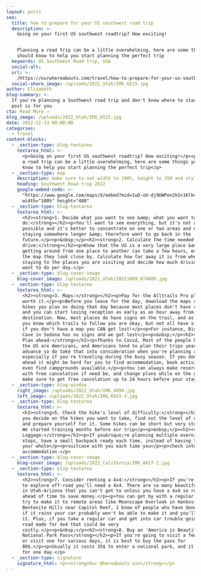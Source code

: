 ```yaml
---
layout: posts
seo:
  title: how to prepare for your US southwest road trip
  description: >-
    Going on your first US southwest roadtrip? How exciting!


    Planning a road trip can be a little overwhelming, here are some things you
    should know to help you start planning the perfect trip
  keywords: US Southwest Road trip, USA
  social-alt:
  url: >-
    /https://ourwhereabouts.com/travel/how-to-prepare-for-your-us-southwest-road-trip
  social-share_image: /uploads/2022_Utah/IMG_6515.jpg
author: Elizabeth
blog-summary: >-
  If you're planning a Southwest road trip and don't know where to start, this
  post is for you
cta: Read More →
blog_image: /uploads/2022_Utah/IMG_6515.jpg
date: 2022-12-13 00:00:00
categories:
  - travel
content-blocks:
  - _section-type: blog-textarea
    textarea_html: >-
      <p>Going on your first US southwest roadtrip? How exciting!</p><p>Planning
      a road trip can be a little overwhelming, here are some things you should
      know to help you start planning the perfect trip</p>
  - _section-type: map
    description: make sure to set width to 100%, height to 350 and style to border 2
    heading: Southwest Road trip 2022
    google-embed-code: >-
      "https://www.google.com/maps/d/embed?mid=1uD-oU-dj9UWPen2kSs1Klh4b2Xz8XiE&ehbc=2E312F"
      width="100%" height="480"
  - _section-type: blog-textarea
    textarea_html: >-
      <h2><strong>1. Decide what you want to see &amp; what you want to
      do:</strong></h2><p>You'll want to see everything, but it's not always
      possible and it's better to concentrate on one or two areas and not regret
      staying somewhere longer &amp; therefore want to go back in the
      future.</p><p>&nbsp;</p><h2><strong>2. Calculate the time needed to
      drive:</strong></h2><p>Know that the US is a very large place &amp;
      getting around from one place to another can take a few hours, even if on
      the map they look close by. Calculate how far away it is from where you're
      staying to the places you are visiting and decide how much driving you
      want to do per day.</p>
  - _section-type: blog-cover-image
    blog-cover_image: /uploads/2022_Utah/20221009_074600.jpg
  - _section-type: blog-textarea
    textarea_html: >-
      <h2><strong>3. Maps:</strong></h2><p>Pay for the Alltrails Pro plan, it is
      worth it.</p><p>Before you leave for the day, download the maps of all the
      hikes you plan on doing that day because most places don't have reception
      and you can start losing reception as early as an hour away from the
      destination. Now, most places do have signs on the trail, and as long as
      you know which trails to follow you are okay, but not all have signs and
      if you don't have a map you CAN get lost!</p><p>For instance, Birthing
      Cave in Sedona has no signs and we got lost</p><p>&nbsp;</p><h2><strong>4.
      Plan ahead:</strong></h2><p>Thanks to Covid, Most of the people hiking in
      the US are Americans, and Americans tend to plan their trips years in
      advance so do take that into consideration when you're planning a trip,
      especially if you're traveling during the busy season. If you don't plan
      ahead it might be hard for you to find accommodation, book activities, or
      even find campgrounds available.</p><p>You can always make reservations
      with free cancelation if need be, and change plans while on the go, just
      make sure to get free cancelation up to 24 hours before your stay.</p>
  - _section-type: blog-window
    right_image: /uploads/2022_Utah/IMG_4894.jpg
    left_image: /uploads/2022_Utah/IMG_6915-3.jpg
  - _section-type: blog-textarea
    textarea_html: >-
      <h2><strong>5. Check the hike's level of difficulty:</strong></h2><p>When
      you decide on the hikes you want to take, find out the level of difficulty
      and prepare yourself for it. Some hikes can be short but very strenuous.
      We started training months before our trip</p><p>&nbsp;</p><h2><strong>6.
      Luggage:</strong></h2><p>If you&rsquo;re planning multiple overnight pit
      stops, have a small backpack ready each time, instead of having to carry
      your whole</p><p>suitcase with you each time you</p><p>check into
      accommodation.</p>
  - _section-type: blog-cover-image
    blog-cover_image: /uploads/2022_California/IMG_8417-2.jpg
  - _section-type: blog-textarea
    textarea_html: >-
      <h2><strong>7. Consider renting a 4x4:</strong></h2><p>If you're looking
      to explore off-road you'll need a 4x4. There are so many beautiful spots
      in Utah-Arizona that you can't get to unless you have a 4x4 so rent one
      ahead of time to save money.</p><p>You can get by with a regular car, and
      try to make it to remote areas like Moonscape Overlook in Hanksville or
      Bentonite Hills near Capitol Reef, I know of people who have done it, but
      if it rains your car probably won't be able to make it and you'll regret
      it. Plus, if you take a regular car and get into car trouble going on a
      road made for 4x4 that could be very
      costly.</p><p>&nbsp;</p><h2><strong>8. Buy an 'America is Beautiful'
      National Park Pass</strong></h2><p>If you're going to visit a few parks,
      or visit one for various days, it is best to buy the pass for
      80$.</p><p>Usually it costs 35$ to enter a national park, and it's valid
      for one day.</p>
  - _section-type: signature
    signature_html: <p><strong>Our Whereabouts xxx</strong></p>
---
```

